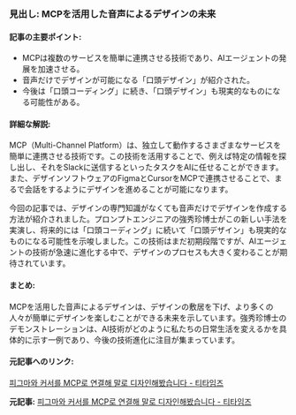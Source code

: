 ### 見出し: MCPを活用した音声によるデザインの未来

#### 記事の主要ポイント:
- MCPは複数のサービスを簡単に連携させる技術であり、AIエージェントの発展を加速させる。
- 音声だけでデザインが可能になる「口頭デザイン」が紹介された。
- 今後は「口頭コーディング」に続き、「口頭デザイン」も現実的なものになる可能性がある。

#### 詳細な解説:
MCP（Multi-Channel Platform）は、独立して動作するさまざまなサービスを簡単に連携させる技術です。この技術を活用することで、例えば特定の情報を探し出し、それをSlackに送信するといったタスクをAIに任せることができます。また、デザインソフトウェアのFigmaとCursorをMCPで連携させることで、まるで会話をするようにデザインを進めることが可能になります。

今回の記事では、デザインの専門知識がなくても音声だけでデザインを作成する方法が紹介されました。プロンプトエンジニアの強秀珍博士がこの新しい手法を実演し、将来的には「口頭コーディング」に続いて「口頭デザイン」も現実的なものになる可能性を示唆しました。この技術はまだ初期段階ですが、AIエージェントの技術が急速に進化する中で、デザインのプロセスも大きく変わることが期待されています。

#### まとめ:
MCPを活用した音声によるデザインは、デザインの敷居を下げ、より多くの人々が簡単にデザインを楽しむことができる未来を示しています。強秀珍博士のデモンストレーションは、AI技術がどのように私たちの日常生活を変えるかを具体的に示す一例であり、今後の技術進化に注目が集まっています。

#### 元記事へのリンク:
[피그마와 커서를 MCP로 연결해 말로 디자인해봤습니다 - 티타임즈](リンク先URL)

**元記事:** [피그마와 커서를 MCP로 연결해 말로 디자인해봤습니다 - 티타임즈](https://www.ttimes.co.kr/article/2025050916047777698)